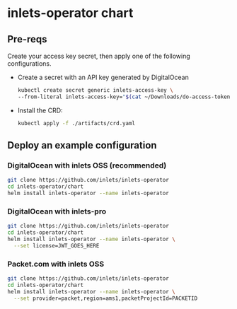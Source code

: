 # inlets-operator chart

## Pre-reqs

Create your access key secret, then apply one of the following configurations.

* Create a secret with an API key generated by DigitalOcean

    ```sh
    kubectl create secret generic inlets-access-key \
    --from-literal inlets-access-key="$(cat ~/Downloads/do-access-token)"
    ```

* Install the CRD:

    ```sh
    kubectl apply -f ./artifacts/crd.yaml
    ```

## Deploy an example configuration

### DigitalOcean with inlets OSS (recommended)

```sh
git clone https://github.com/inlets/inlets-operator
cd inlets-operator/chart
helm install inlets-operator --name inlets-operator
```

### DigitalOcean with inlets-pro

```sh
git clone https://github.com/inlets/inlets-operator
cd inlets-operator/chart
helm install inlets-operator --name inlets-operator \
  --set license=JWT_GOES_HERE
```

### Packet.com with inlets OSS

```sh
git clone https://github.com/inlets/inlets-operator
cd inlets-operator/chart
helm install inlets-operator --name inlets-operator \
  --set provider=packet,region=ams1,packetProjectId=PACKETID
```
